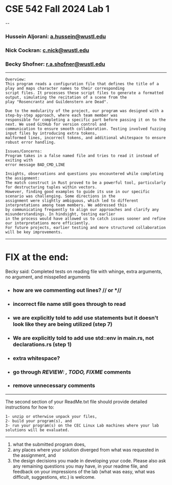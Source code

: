 # CSE 542 Fall 2024 Lab 1
--
### Hussein Aljorani: a.hussein@wustl.edu
### Nick Cockran: c.nick@wustl.edu
### Becky Shofner: r.a.shofner@wustl.edu

---

    Overview:
    This program reads a configuration file that defines the title of a play and maps character names to their corresponding 
    script files. It processes these script files to generate a formatted output, simulating the recitation of a scene from the 
    play "Rosencrantz and Guildenstern are Dead".

    Due to the modularity of the project, our program was designed with a step-by-step approach, where each team member was 
    responsible for completing a specific part before passing it on to the next. We used GitHub for version control and 
    communication to ensure smooth collaboration. Testing involved fuzzing input files by introducing extra tokens, 
    malformed lines, incorrect tokens, and additional whitespace to ensure robust error handling.
    
    Issues/Concerns: 
    Program takes in a false named file and tries to read it instead of exiting with 
    error message BAD_CMD_LINE

    Insights, observations and questions you encountered while completing the assignment:
    The match construct in Rust proved to be a powerful tool, particularly for destructuring tuples within vectors. 
    However, finding good examples to guide its use in our specific scenario was challenging. Some directions in the 
    assignment were slightly ambiguous, which led to different interpretations among team members. We addressed this 
    by communicating frequently to align our approaches and clarify any misunderstandings. In hindsight, testing earlier 
    in the process would have allowed us to catch issues sooner and refine our interpretations more efficiently. 
    For future projects, earlier testing and more structured collaboration will be key improvements.
    
---





# FIX at the end:

Becky said: Completed tests on reading file with whinge, extra arguments, no argument, and misspelled arguments
- ### how are we commenting out lines? // or *//
- ### incorrect file name still goes through to read
- ### we are explicitly told to add use statements but it doesn't look like they are being utilized (step 7)
- ### We are explicitly told to add use std::env in main.rs, not declarations.rs (step 1)
- ### extra whitespace?
- ### go through *REVIEW: , TODO, FIXME* comments
- ### remove unnecessary comments


---

The second section of your ReadMe.txt file should provide detailed instructions for how to:

    1- unzip or otherwise unpack your files,
    2- build your program(s), and
    3- run your program(s) on the CEC Linux Lab machines where your lab solutions will be evaluated.

---

 
    
1) what the submitted program does, 
2) any places where your solution diverged from what was requested in the assignment, and 
3) the design decisions you made in developing your code. Please also ask any remaining questions you may have, in your readme file, and feedback on your impressions of the lab (what was easy, what was difficult, suggestions, etc.) is welcome.